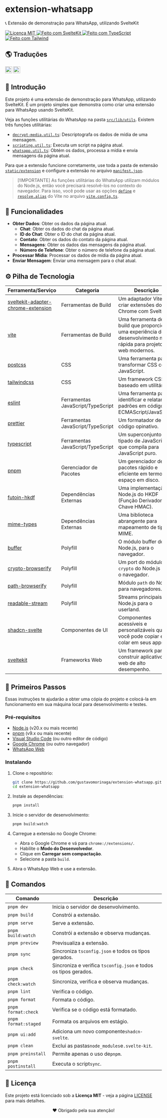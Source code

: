 # extension-whatsapp

📞 Extensão de demonstração para WhatsApp, utilizando SvelteKit

<p align="left">
  <a href="/LICENSE" title="Mostrar a Licença MIT">
    <img src="https://img.shields.io/badge/License-MIT-blue.svg?style=for-the-badge" alt="Licença MIT">
  </a>
  <a href="https://kit.svelte.dev" title="Abrir o site do SvelteKit">
    <img src="https://img.shields.io/badge/SvelteKit-4A4A55?style=for-the-badge&logo=svelte&logoColor=FF3E00" alt="Feito com SvelteKit" />
  </a>
  <a href="https://www.typescriptlang.org/docs" title="Abrir o site do TypeScript">
    <img src="https://img.shields.io/badge/TypeScript-007ACC?style=for-the-badge&logo=typescript&logoColor=white" alt="Feito com TypeScript" />
  </a>
  <a href="https://tailwindcss.com" title="Abrir o site do Tailwind">
    <img src="https://img.shields.io/badge/Tailwind-38B2AC?style=for-the-badge&logo=tailwind-css&logoColor=white" alt="Feito com Tailwind" />
  </a>
</p>

## 🌎 Traduções

<kbd>[<img title="Inglês" alt="Inglês" src="https://flagicons.lipis.dev/flags/4x3/us.svg" width="22">](/docs/translations/en/README.md)</kbd>
<kbd>[<img title="Português Brasileiro" alt="Português Brasileiro" src="https://flagicons.lipis.dev/flags/4x3/br.svg" width="22">](/docs/translations/pt/README.md)</kbd>

## 📖 Introdução

Este projeto é uma extensão de demonstração para WhatsApp, utilizando SvelteKit. É um projeto simples que demonstra como criar uma extensão para WhatsApp usando SvelteKit.

Veja as funções utilitárias do WhatsApp na pasta [`src/lib/utils`](/src/lib/utils). Existem três funções utilitárias:

- [`decrypt-media.util.ts`](/src/lib/utils/decrypt-media.util.ts): Descriptografa os dados de mídia de uma mensagem.
- [`scripting.util.ts`](/src/lib/utils/scripting.util.ts): Executa um script na página atual.
- [`whatsapp.util.ts`](/src/lib/utils/whatsapp.util.ts): Obtém os dados, processa a mídia e envia mensagens da página atual.

Para que a extensão funcione corretamente, use toda a pasta de extensão [`static/extension`](/static/extension) e configure a extensão no arquivo [`manifest.json`](/static/manifest.json).

> [!IMPORTANTE]
> As funções utilitárias do WhatsApp utilizam módulos do Node.js, então você precisará resolvê-los no contexto do navegador. Para isso, você pode usar as opções [`define`](https://vitejs.dev/config/shared-options.html#define) e [`resolve.alias`](https://vitejs.dev/config/shared-options.html#resolve-alias) do Vite no arquivo [`vite.config.ts`](/vite.config.ts).

## 🌟 Funcionalidades

- **Obter Dados**: Obter os dados da página atual.
  - **Chat**: Obter os dados do chat da página atual.
  - **ID do Chat**: Obter o ID do chat da página atual.
  - **Contato**: Obter os dados do contato da página atual.
  - **Mensagens**: Obter os dados das mensagens da página atual.
  - **Número de Telefone**: Obter o número de telefone da página atual.
- **Processar Mídia**: Processar os dados de mídia da página atual.
- **Enviar Mensagem**: Enviar uma mensagem para o chat atual.

## ⚙ Pilha de Tecnologia

| Ferramenta/Serviço                                                                                       | Categoria                         | Descrição                                                                                                          |
| -------------------------------------------------------------------------------------------------------- | --------------------------------- | ------------------------------------------------------------------------------------------------------------------ |
| [sveltekit-adapter-chrome-extension](https://github.com/michmich112/sveltekit-adapter-chrome-extension/) | Ferramentas de Build              | Um adaptador Vite para criar extensões do Chrome com SvelteKit.                                                    |
| [vite](https://vitejs.dev/)                                                                              | Ferramentas de Build              | Uma ferramenta de build que proporciona uma experiência de desenvolvimento mais rápida para projetos web modernos. |
| [postcss](https://postcss.org/)                                                                          | CSS                               | Uma ferramenta para transformar CSS com JavaScript.                                                                |
| [tailwindcss](https://tailwindcss.com/)                                                                  | CSS                               | Um framework CSS baseado em utilitários.                                                                           |
| [eslint](https://eslint.org/)                                                                            | Ferramentas JavaScript/TypeScript | Uma ferramenta para identificar e relatar padrões em código ECMAScript/JavaScript.                                 |
| [prettier](https://prettier.io/)                                                                         | Ferramentas JavaScript/TypeScript | Um formatador de código opinativo.                                                                                 |
| [typescript](https://www.typescriptlang.org/)                                                            | Ferramentas JavaScript/TypeScript | Um superconjunto tipado de JavaScript que compila para JavaScript puro.                                            |
| [pnpm](https://pnpm.io/)                                                                                 | Gerenciador de Pacotes            | Um gerenciador de pacotes rápido e eficiente em termos de espaço em disco.                                         |
| [futoin-hkdf](https://github.com/futoin/util-js-hkdf/)                                                   | Dependências Externas             | Uma implementação Node.js do HKDF (Função Derivadora de Chave HMAC).                                               |
| [mime-types](https://github.com/jshttp/mime-types/)                                                      | Dependências Externas             | Uma biblioteca abrangente para mapeamento de tipos MIME.                                                           |
| [buffer](https://github.com/feross/buffer/)                                                              | Polyfill                          | O módulo buffer do Node.js, para o navegador.                                                                      |
| [crypto-browserify](https://www.npmjs.com/package/crypto-browserify/)                                    | Polyfill                          | Um port do módulo `crypto` do Node.js para o navegador.                                                            |
| [path-browserify](https://github.com/browserify/path-browserify/)                                        | Polyfill                          | Módulo `path` do Node.js para navegadores.                                                                         |
| [readable-stream](https://github.com/nodejs/readable-stream/)                                            | Polyfill                          | Streams principais do Node.js para o userland.                                                                     |
| [shadcn-svelte](https://www.shadcn-svelte.com/)                                                          | Componentes de UI                 | Componentes acessíveis e personalizáveis que você pode copiar e colar em seus apps.                                |
| [sveltekit](https://kit.svelte.dev/)                                                                     | Frameworks Web                    | Um framework para construir aplicativos web de alto desempenho.                                                    |

## 🚀 Primeiros Passos

Essas instruções te ajudarão a obter uma cópia do projeto e colocá-la em funcionamento em sua máquina local para desenvolvimento e testes.

### Pré-requisitos

- [Node.js](https://nodejs.org/) (v20.x ou mais recente)
- [pnpm](https://pnpm.io/) (v9.x ou mais recente)
- [Visual Studio Code](https://code.visualstudio.com/) (ou outro editor de código)
- [Google Chrome](https://www.google.com/chrome/) (ou outro navegador)
- [WhatsApp Web](https://web.whatsapp.com/)

### Instalando

1. Clone o repositório:

   ```bash
   git clone https://github.com/gustavomorinaga/extension-whatsapp.git
   cd extension-whatsapp
   ```

2. Instale as dependências:

   ```bash
   pnpm install
   ```

3. Inicie o servidor de desenvolvimento:

   ```bash
   pnpm build:watch
   ```

4. Carregue a extensão no Google Chrome:

   - Abra o Google Chrome e vá para `chrome://extensions/`.
   - Habilite o **Modo do Desenvolvedor**.
   - Clique em **Carregar sem compactação**.
   - Selecione a pasta `build`.

5. Abra o WhatsApp Web e use a extensão.

## 🤖 Comandos

| Comando              | Descrição                                                       |
| -------------------- | --------------------------------------------------------------- |
| `pnpm dev`           | Inicia o servidor de desenvolvimento.                           |
| `pnpm build`         | Constrói a extensão.                                            |
| `pnpm serve`         | Serve a extensão.                                               |
| `pnpm build:watch`   | Constrói a extensão e observa mudanças.                         |
| `pnpm preview`       | Previsualiza a extensão.                                        |
| `pnpm sync`          | Sincroniza `tsconfig.json` e todos os tipos gerados.            |
| `pnpm check`         | Sincroniza e verifica `tsconfig.json` e todos os tipos gerados. |
| `pnpm check:watch`   | Sincroniza, verifica e observa mudanças.                        |
| `pnpm lint`          | Verifica o código.                                              |
| `pnpm format`        | Formata o código.                                               |
| `pnpm format:check`  | Verifica se o código está formatado.                            |
| `pnpm format:staged` | Formata os arquivos em estágio.                                 |
| `pnpm ui:add`        | Adiciona um novo componente`shadcn-svelte`.                     |
| `pnpm clean`         | Exclui as pastas`node_modules`e`.svelte-kit`.                   |
| `pnpm preinstall`    | Permite apenas o uso de`pnpm`.                                  |
| `pnpm postinstall`   | Executa o script`sync`.                                         |

## 📜 Licença

Este projeto está licenciado sob a **Licença MIT** - veja a página [LICENSE](/LICENSE) para mais detalhes.

<p align="center">
 ❤️ Obrigado pela sua atenção!
</p>
